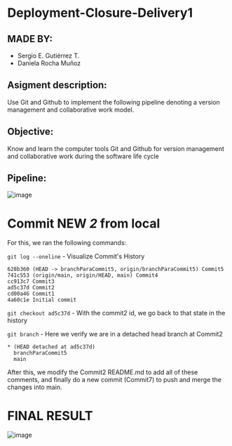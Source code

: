 # Deployment-Closure-Delivery1

## MADE BY:

- Sergio E. Gutiérrez T.
- Daniela Rocha Muñoz

## Asigment description:

Use Git and Github to implement the following pipeline denoting a version management and collaborative work model.

## Objective:

Know and learn the computer tools Git and Github for version management and collaborative work during the software life cycle

## Pipeline:

![image](https://github.com/user-attachments/assets/6d1072d5-206b-4664-9075-f5b17a32bd7f)

# Commit NEW *2* from local

For this, we ran the following commands:

`git log --oneline` - Visualize Commit's History

    628b360 (HEAD -> branchParaCommit5, origin/branchParaCommit5) Commit5
    741c553 (origin/main, origin/HEAD, main) Commit4
    cc913c7 Commit3
    ad5c37d Commit2
    cd00a46 Commit1
    4a60c1e Initial commit

`git checkout ad5c37d` - With the commit2 id, we go back to that state in the history

`git branch` - Here we verify we are in a detached head branch at Commit2

    * (HEAD detached at ad5c37d)
      branchParaCommit5
      main

After this, we modify the Commit2 README.md to add all of these comments, and finally do a new commit (Commit7) to push and merge the changes into main.

# FINAL RESULT

![image](https://github.com/user-attachments/assets/bf38c00a-f414-4c49-8352-a36577311ed4)
